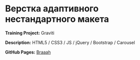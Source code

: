 # Верстка адаптивного нестандартного макета

**Training Project:** Graviti

**Description:** HTML5 / CSS3 / JS / jQuery / Bootstrap / Carousel

**GitHub Pages:** [Braaah](https://erikkopcha.github.io/braaah/)
